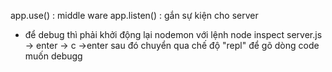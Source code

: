 app.use() : middle ware
app.listen() : gắn sự kiện cho server
- để debug thì phải khởi động lại nodemon với lệnh node inspect server.js -> enter -> c ->enter sau đó chuyển qua chế độ "repl" để gõ dòng code muốn debugg
